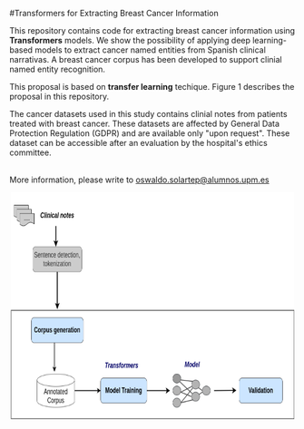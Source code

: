 #Transformers for Extracting Breast Cancer Information 

This repository contains code for extracting breast cancer information using  <strong>Transformers</strong> models. We show the possibility of applying deep learning-based models to extract cancer named entities from Spanish clinical narrativas. A breast cancer corpus has been developed to support clinial named entity recognition. <br>

This proposal is based on <strong>transfer learning</strong> techique. Figure 1 describes the proposal in this repository.

The cancer datasets used in this study contains clinial notes from patients treated with breast cancer.  These datasets are affected by General Data Protection Regulation (GDPR) and are available only "upon request". These dataset can be accessible after an evaluation by the hospital's ethics committee. <br></br>

More information, please write to oswaldo.solartep@alumnos.upm.es

<center> <img src="img/transformer-approach.png" width="500" height="400"> </center>
<br> <br>
